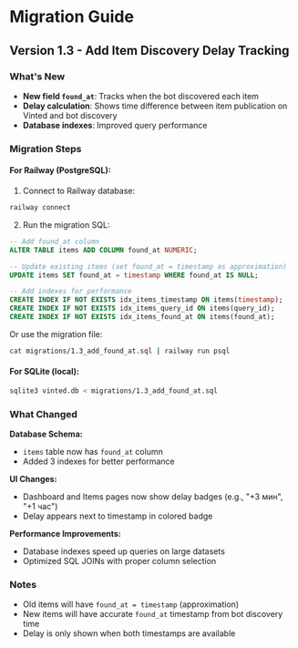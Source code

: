 # Migration Guide

## Version 1.3 - Add Item Discovery Delay Tracking

### What's New
- **New field `found_at`**: Tracks when the bot discovered each item
- **Delay calculation**: Shows time difference between item publication on Vinted and bot discovery
- **Database indexes**: Improved query performance

### Migration Steps

#### For Railway (PostgreSQL):

1. Connect to Railway database:
```bash
railway connect
```

2. Run the migration SQL:
```sql
-- Add found_at column
ALTER TABLE items ADD COLUMN found_at NUMERIC;

-- Update existing items (set found_at = timestamp as approximation)
UPDATE items SET found_at = timestamp WHERE found_at IS NULL;

-- Add indexes for performance
CREATE INDEX IF NOT EXISTS idx_items_timestamp ON items(timestamp);
CREATE INDEX IF NOT EXISTS idx_items_query_id ON items(query_id);
CREATE INDEX IF NOT EXISTS idx_items_found_at ON items(found_at);
```

Or use the migration file:
```bash
cat migrations/1.3_add_found_at.sql | railway run psql
```

#### For SQLite (local):

```bash
sqlite3 vinted.db < migrations/1.3_add_found_at.sql
```

### What Changed

**Database Schema:**
- `items` table now has `found_at` column
- Added 3 indexes for better performance

**UI Changes:**
- Dashboard and Items pages now show delay badges (e.g., "+3 мин", "+1 час")
- Delay appears next to timestamp in colored badge

**Performance Improvements:**
- Database indexes speed up queries on large datasets
- Optimized SQL JOINs with proper column selection

### Notes
- Old items will have `found_at = timestamp` (approximation)
- New items will have accurate `found_at` timestamp from bot discovery time
- Delay is only shown when both timestamps are available

